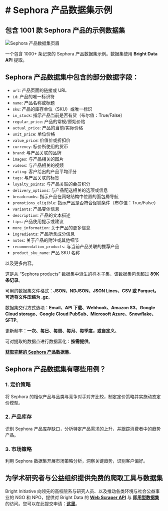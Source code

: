 # # Sephora 产品数据集示例

<h2>包含 1001 款 Sephora 产品的示例数据集</h2>

![Sephora 产品数据集页眉](https://github.com/bright-cn/Google-Shopping-dataset-sample/blob/main/Google-Shopping-datasets.png)

一个包含 1000+ 条记录的 Sephora 产品数据集示例。数据集使用 <b>Bright Data API</b> 提取。

<h2>Sephora 产品数据集中包含的部分数据字段：</h2>

* ```url```: 产品页面的链接或 URL  
* ```id```: 产品的唯一标识符  
* ```name```: 产品名称或标题  
* ```sku```: 产品的库存单位（SKU）或唯一标识  
* ```in_stock```: 指示产品当前是否有货（布尔值：True/False）  
* ```regular_price```: 产品的常规/原始价格  
* ```actual_price```: 产品的当前/实际价格  
* ```unit_price```: 单位价格  
* ```value_price```: 价值价或折扣价  
* ```currency```: 标价所使用的货币  
* ```brand```: 与产品关联的品牌  
* ```images```: 与产品相关的图片  
* ```videos```: 与产品相关的视频  
* ```rating```: 客户给出的产品平均评分  
* ```tags```: 与产品关联的标签  
* ```loyalty_points```: 与产品关联的会员积分  
* ```delivery_options```: 与产品配送相关的选项或信息  
* ```breadcrumbs```: 指示产品在网站结构中位置的面包屑导航  
* ```promotions_eligible```: 指示产品是否符合促销条件（布尔值：True/False）  
* ```variants```: 产品变体信息  
* ```description```: 产品的文本描述  
* ```tips```: 产品使用提示或建议  
* ```more_information```: 关于产品的更多信息  
* ```ingredients```: 产品所含成分信息  
* ```notes```: 关于产品的附注或其他细节  
* ```recommendation_products```: 与当前产品关联的推荐产品  
* ```product_sku_name```: 产品 SKU 名称  

以及更多内容。

这是从 “Sephora products” 数据集中派生的样本子集，该数据集包含超过 <b>89K 条记录</b>。

可用的数据集文件格式：<b>JSON、NDJSON、JSON Lines、CSV 或 Parquet。可选将文件压缩为 .gz</b>。

数据集交付方式选项：<b>Email、API 下载、Webhook、Amazon S3、Google Cloud storage、Google Cloud PubSub、Microsoft Azure、Snowflake、SFTP</b>。

更新频率：<b>一次、每日、每周、每月、每季度，或自定义</b>。

可对提取的数据点进行数据富化：<b>按需提供</b>。

<b>[获取完整的 Sephora 产品数据集](https://www.bright.cn/products/datasets/sephora)</b>。

<h2>Sephora 产品数据集有哪些用例？</h2>

<h3>1. 定价策略</h3>
将 Sephora 的相似产品与品类与竞争对手对齐比较，制定定价策略并实施动态定价模型。

<h3>2. 产品库存</h3>
识别 Sephora 产品库存缺口，分析特定产品需求的上升，并跟踪消费者中的趋势产品。

<h3>3. 市场策略</h3>
利用 Sephora 数据集开展市场策略分析，洞察关键趋势，识别客户偏好。

<h2>为学术研究者与公益组织提供免费的爬取工具与数据集</h2>

Bright Initiative 向领先的高校院系与研究人员、以及推动各类环境与社会公益事业的 NGO 和 NPO，提供对 Bright Data 的 <b>[Web Scraper API](https://www.bright.cn/products/web-scraper)</b> 与 <b>[即用型数据集](https://www.bright.cn/products/datasets)</b> 的访问。您可以在此提交申请：<b>[这里](https://brightinitiative.com)</b>。
